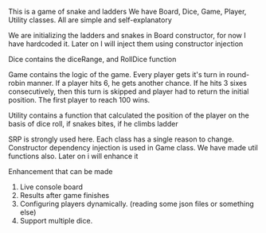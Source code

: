 This is a game of snake and ladders
We have Board, Dice, Game, Player, Utility classes. All are simple and self-explanatory

We are initializing the ladders and snakes in Board constructor, for now I have hardcoded it. Later on I will inject them using constructor injection

Dice contains the diceRange, and RollDice function

Game contains the logic of the game. Every player gets it's turn in round-robin manner. If a player hits 6, he gets another chance.
If he hits 3 sixes consecutively, then this turn is skipped and player had to return the initial position.
The first player to reach 100 wins.

Utility contains a function that calculated the position of the player on the basis of dice roll, if snakes bites, if he climbs ladder



SRP is strongly used here. Each class has a single reason to change.
Constructor dependency injection is used in Game class.
We have made util functions also.
Later on i will enhance it

Enhancement that can be made
1. Live console board
2. Results after game finishes
3. Configuring players dynamically. (reading some json files or something else)
4. Support multiple dice.